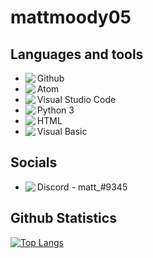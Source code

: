 <h1>
    mattmoody05
</h1>
<h2>
    Languages and tools
</h2>
<p>    
    <ul>
        <li><img align="left" src="https://img.icons8.com/dusk/26/000000/github.png"/>Github</li>
        <li><img align="left" src="https://img.icons8.com/dusk/26/000000/physics.png"/>Atom</li>
        <li><img align="left" src="https://img.icons8.com/dusk/26/000000/visual-studio-code-2019.png"/>Visual Studio Code</li>
        <li><img align="left" src="https://img.icons8.com/dusk/26/000000/python.png"/>Python 3</li>
        <li><img align="left" src="https://img.icons8.com/dusk/26/000000/html-5.png"/>HTML</li>
        <li><img align="left" src="https://img.icons8.com/dusk/26/000000/google-code.png"/>Visual Basic</li>
    </ul>
</p>
<h2>
    Socials
</h2>
<p>
    <ul>
        <li><img align="left" src="https://img.icons8.com/dusk/32/000000/discord-logo.png"/>Discord - matt_#9345</li>
    </ul>
</p>
<h2>
    Github Statistics
</h2>

[![Top Langs](https://github-readme-stats.vercel.app/api/top-langs/?username=mattmoody05&)](https://github.com/anuraghazra/github-readme-stats)
